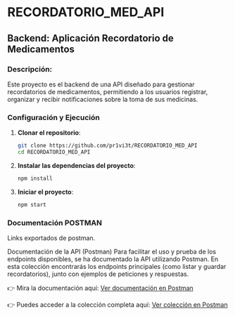 # RECORDATORIO_MED_API

## Backend: Aplicación Recordatorio de Medicamentos

### Descripción:
Este proyecto es el backend de una API diseñado para gestionar recordatorios de medicamentos, permitiendo a los usuarios registrar, organizar y recibir notificaciones sobre la toma de sus medicinas.

### Configuración y Ejecución

1. **Clonar el repositorio**:
     ```bash
     git clone https://github.com/pr1vi3t/RECORDATORIO_MED_API
     cd RECORDATORIO_MED_API
     ```

2. **Instalar las dependencias del proyecto**:
     ```bash
     npm install
     ```

3. **Iniciar el proyecto**:
     ```bash
     npm start
     ```

### Documentación POSTMAN
Links exportados de postman.

Documentación de la API (Postman)
Para facilitar el uso y prueba de los endpoints disponibles, se ha documentado la API utilizando Postman. En esta colección encontrarás los endpoints principales (como listar y guardar recordatorios), junto con ejemplos de peticiones y respuestas.

👉 Mira la documentación aquí:
[Ver documentación en Postman](https://documenter.getpostman.com/view/36779961/2sB2x5JDJd)

👉 Puedes acceder a la colección completa aquí:
[Ver colección en Postman](https://elements.getpostman.com/redirect?entityId=36779961-e999646b-3aba-4c27-9a29-a8e3b2bb288c&entityType=collection)

